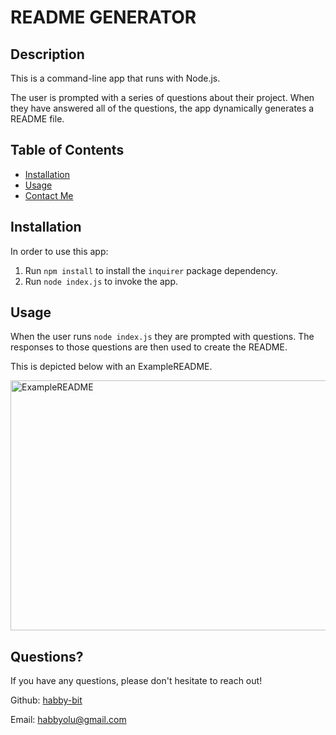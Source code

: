 
  # README GENERATOR

  ## Description

  This is a command-line app that runs with Node.js.
  
  The user is prompted with a series of questions about their project. When they have answered all of the questions, the app dynamically generates a README file. 

  ## Table of Contents

  * [Installation](#installation)
  * [Usage](#usage)
  * [Contact Me](#questions)
  
  ## Installation

  In order to use this app:

  1. Run `npm install` to install the `inquirer` package dependency.
  2. Run `node index.js` to invoke the app.

  ## Usage

  When the user runs `node index.js` they are prompted with questions. The responses to those questions are then used to create the README.

  This is depicted below with an ExampleREADME.

  <img src="https://media.giphy.com/media/H5ktRob4C7CJeeBJZl/giphy.gif" alt="ExampleREADME" width="750" height="400" />

  
  ## Questions?

  If you have any questions, please don't hesitate to reach out!

  Github: [habby-bit](https://github.com/habby-bit)
  
  Email: [habbyolu@gmail.com](habbyolu@gmail.com)
